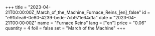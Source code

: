 +++
title = "2023-04-21T00:00:00Z_March_of_the_Machine_Furnace_Reins_[en]_false"
id = "e91bfea6-0e80-4239-bede-7cb971e64c1a"
date = "2023-04-21T00:00:00Z"
name = "Furnace Reins"
lang = ["en"]
price = "0.06"
quantity = 4
foil = false
set = "March of the Machine"
+++
